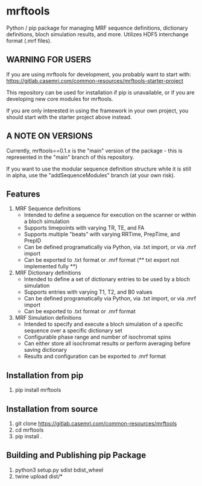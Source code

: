 # mrftools

Python / pip package for managing MRF sequence definitions, dictionary definitions, bloch simulation results, and more. Utilizes HDF5 interchange format (.mrf files).


## WARNING FOR USERS

If you are using mrftools for development, you probably want to start with: https://gitlab.casemri.com/common-resources/mrftools-starter-project

This repository can be used for installation if pip is unavailable, or if you are developing new core modules for mrftools. 

If you are only interested in using the framework in your own project, you should start with the starter project above instead. 


## A NOTE ON VERSIONS

Currently, mrftools==0.1.x is the "main" version of the package - this is represented in the "main" branch of this repository. 

If you want to use the modular sequence definition structure while it is still in alpha, use the "addSequenceModules" branch (at your own risk). 


## Features
1. MRF Sequence definitions
    - Intended to define a sequence for execution on the scanner or within a bloch simulation
    - Supports timepoints with varying TR, TE, and FA
    - Supports multiple "beats" with varying RRTime, PrepTime, and PrepID
    - Can be defined programatically via Python, via .txt import, or via .mrf import
    - Can be exported to .txt format or .mrf format (** txt export not implemented fully **)
2. MRF Dictionary definitions 
    - Intended to define a set of dictionary entries to be used by a bloch simulation
    - Supports entries with varying T1, T2, and B0 values
    - Can be defined programatically via Python, via .txt import, or via .mrf import
    - Can be exported to .txt format or .mrf format
3. MRF Simulation definitions
    - Intended to specify and execute a bloch simulation of a specific sequence over a specific dictionary set
    - Configurable phase range and number of isochromat spins
    - Can either store all isochromat results or perform averaging before saving dictionary
    - Results and configuration can be exported to .mrf format

## Installation from pip
1. pip install mrftools

## Installation from source
1. git clone https://gitlab.casemri.com/common-resources/mrftools
2. cd mrftools
3. pip install .

## Building and Publishing pip Package
1. python3 setup.py sdist bdist_wheel
2. twine upload dist/* 